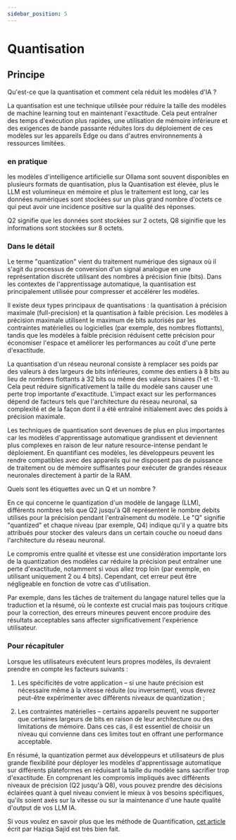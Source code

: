 ```yaml
---
sidebar_position: 5
---
```


# Quantisation

## Principe

Qu'est-ce que la quantisation et comment cela réduit les modèles d'IA ?

La quantisation est une technique utilisée pour réduire la taille des modèles de machine learning tout en maintenant l'exactitude. 
Cela peut entraîner des temps d'exécution plus rapides, une utilisation de mémoire inférieure et des exigences de bande passante réduites lors du déploiement de ces modèles sur les appareils Edge ou dans d'autres environnements à ressources limitées.

### en pratique

les modèles d'intelligence artificielle sur Ollama sont souvent disponibles en plusieurs formats de quantisation, plus la Quantisation est élevée, plus le LLM est volumineux en mémoire et plus le traitement est long, car les données numériques sont stockées sur un plus grand nombre d'octets ce qui peut avoir une incidence positive sur la qualité des réponses.

Q2 signifie que les données sont stockées sur 2 octets, Q8 siginifie que les informations sont stockées sur 8 octets.

### Dans le détail

Le terme "quantization" vient du traitement numérique des signaux où il s'agit du processus de conversion d'un signal analogue en une représentation discrète utilisant des nombres à précision finie (bits). Dans les contextes de l'apprentissage automatique, la quantisation est principalement utilisée pour compresser et accélérer les modèles.

Il existe deux types principaux de quantisations : la quantisation à précision maximale (full-precision) et la quantisation à faible précision. Les modèles à précision maximale utilisent le maximum de bits autorisés par les contraintes matérielles ou logicielles (par exemple, des nombres flottants), tandis que les modèles à faible précision réduisent cette précision pour économiser l'espace et améliorer les performances au coût d'une perte d'exactitude.

La quantisation d'un réseau neuronal consiste à remplacer ses poids par des valeurs à des largeurs de bits inférieures, comme des entiers à 8 bits au lieu de nombres flottants à 32 bits ou même des valeurs binaires (1 et -1). Cela peut réduire significativement la taille du modèle sans causer une perte trop importante d'exactitude. L'impact exact sur les performances dépend de facteurs tels que l'architecture du réseau neuronal, sa complexité et de la façon dont il a été entraîné initialement avec des poids à précision 
maximale.

Les techniques de quantisation sont devenues de plus en plus importantes car les modèles d'apprentissage automatique grandissent et deviennent plus complexes en raison de leur nature resource-intense pendant le déploiement. En quantifiant ces modèles, les développeurs peuvent les rendre compatibles avec des appareils qui ne disposent pas de puissance de traitement ou de mémoire suffisantes pour exécuter de grandes réseaux neuronales directement à partir de la RAM.

Quels sont les étiquettes avec un Q et un nombre ?

En ce qui concerne le quantization d'un modèle de langage (LLM), différents nombres tels que Q2 jusqu'à Q8 représentent le nombre debits utilisés pour la précision pendant l'entraînement du modèle. Le "Q" signifie "quantized" et chaque niveau (par exemple, Q4) indique qu'il y a quatre bits attribués pour stocker des valeurs dans un certain couche ou noeud dans l'architecture du réseau neuronal.

Le compromis entre qualité et vitesse est une considération importante lors de la quantization des modèles car réduire la précision peut entraîner une perte d'exactitude, notamment si vous allez trop loin (par exemple, en utilisant uniquement 2 ou 4 bits). 
Cependant, cet erreur peut être négligeable en fonction de votre cas d'utilisation.

Par exemple, dans les tâches de traitement du langage naturel telles que la traduction et la résumé, où le contexte est crucial mais pas toujours critique pour la correction, des erreurs mineures peuvent encore produire des résultats acceptables sans affecter significativement l'expérience utilisateur.

### Pour récapituler

Lorsque les utilisateurs exécutent leurs propres modèles, ils devraient prendre en compte les facteurs suivants :

1) Les spécificités de votre application – si une haute précision est nécessaire même à la vitesse réduite (ou inversement), vous devrez peut-être expérimenter avec différents niveaux de quantization ;

2) Les contraintes matérielles – certains appareils peuvent ne supporter que certaines largeurs de bits en raison de leur architecture ou des limitations de mémoire. Dans ces cas, il est essentiel de choisir un niveau qui convienne dans ces limites tout en offrant une performance acceptable.

En résumé, la quantization permet aux développeurs et utilisateurs de plus grande flexibilité pour déployer les modèles d'apprentissage automatique sur différents plateformes en réduisant la taille du modèle sans sacrifier trop d'exactitude. En comprenant les compromis impliqués avec différents niveaux de précision (Q2 jusqu'à Q8), vous pouvez prendre des décisions éclairées quant à quel niveau convient le mieux à vos besoins spécifiques, qu'ils soient axés sur la vitesse ou sur la maintenance d'une haute qualité d'output de vos LLM IA.

Si vous voulez en savoir plus que les méthode de Quantification, [cet article](https://www.unite.ai/fr/comparing-quantization-techniques-for-scalable-vector-search/) écrit par Haziqa Sajid est très bien fait.
